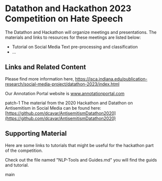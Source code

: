# Datathon and Hackathon 2023 Competition on Hate Speech

The Datathon and Hackathon will organize meetings and presentations. The materials and links to resources for these meetings are listed below:

- Tutorial on Social Media Text pre-processing and classification
- ...



## Links and Related Content

Please find more information here, https://isca.indiana.edu/publication-research/social-media-project/datathon-2023/index.html

Our Annotation Portal website is www.annotationportal.com 

patch-1
The material from the 2020 Hackathon and Datathon on Antisemitism in Social Media can be found here: [https://github.com/dcavar/AntisemitismDatathon2020](https://github.com/dcavar/AntisemitismDatathon2020)


## Supporting Material

Here are some links to tutorials that might be useful for the hackathon part of the competition.

Check out the file named "NLP-Tools and Guides.md" you will find the guids and tutorial. 

main
